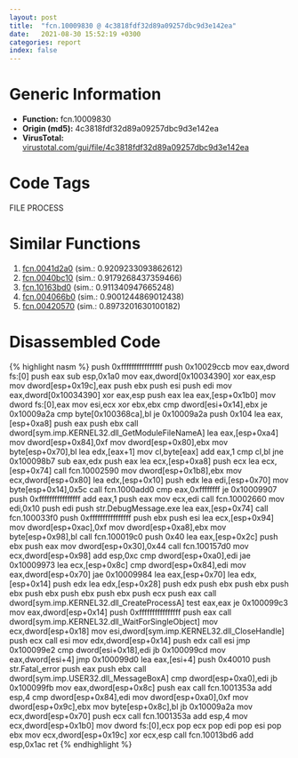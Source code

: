 ```yaml
---
layout: post
title:  "fcn.10009830 @ 4c3818fdf32d89a09257dbc9d3e142ea"
date:   2021-08-30 15:52:19 +0300
categories: report
index: false
---
```


# Generic Information
- **Function:** fcn.10009830
- **Origin (md5):** 4c3818fdf32d89a09257dbc9d3e142ea
- **VirusTotal:** [virustotal.com/gui/file/4c3818fdf32d89a09257dbc9d3e142ea][virustotal_ref]

# Code Tags
<span class="tag" id="FILE">FILE</span>
<span class="tag" id="PROCESS">PROCESS</span>


# Similar Functions

1. [fcn.0041d2a0][similar_1_ref] (sim.: 0.9209233093862612)
2. [fcn.0040bc10][similar_2_ref] (sim.: 0.9179268437359466)
3. [fcn.10163bd0][similar_3_ref] (sim.: 0.911340947665248)
4. [fcn.004066b0][similar_4_ref] (sim.: 0.9001244869012438)
5. [fcn.00420570][similar_5_ref] (sim.: 0.8973201630100182)


# Disassembled Code

{% highlight nasm %}
push 0xffffffffffffffff
push 0x10029ccb
mov eax,dword fs:[0]
push eax
sub esp,0x1a0
mov eax,dword[0x10034390]
xor eax,esp
mov dword[esp+0x19c],eax
push ebx
push esi
push edi
mov eax,dword[0x10034390]
xor eax,esp
push eax
lea eax,[esp+0x1b0]
mov dword fs:[0],eax
mov esi,ecx
xor ebx,ebx
cmp dword[esi+0x14],ebx
je 0x10009a2a
cmp byte[0x100368ca],bl
je 0x10009a2a
push 0x104
lea eax,[esp+0xa8]
push eax
push ebx
call dword[sym.imp.KERNEL32.dll_GetModuleFileNameA]
lea eax,[esp+0xa4]
mov dword[esp+0x84],0xf
mov dword[esp+0x80],ebx
mov byte[esp+0x70],bl
lea edx,[eax+1]
mov cl,byte[eax]
add eax,1
cmp cl,bl
jne 0x100098b7
sub eax,edx
push eax
lea ecx,[esp+0xa8]
push ecx
lea ecx,[esp+0x74]
call fcn.10002590
mov dword[esp+0x1b8],ebx
mov ecx,dword[esp+0x80]
lea edx,[esp+0x10]
push edx
lea edi,[esp+0x70]
mov byte[esp+0x14],0x5c
call fcn.1000add0
cmp eax,0xffffffff
je 0x10009907
push 0xffffffffffffffff
add eax,1
push eax
mov ecx,edi
call fcn.10002660
mov edi,0x10
push edi
push str.DebugMessage.exe
lea eax,[esp+0x74]
call fcn.100033f0
push 0xffffffffffffffff
push ebx
push esi
lea ecx,[esp+0x94]
mov dword[esp+0xac],0xf
mov dword[esp+0xa8],ebx
mov byte[esp+0x98],bl
call fcn.100019c0
push 0x40
lea eax,[esp+0x2c]
push ebx
push eax
mov dword[esp+0x30],0x44
call fcn.100157d0
mov ecx,dword[esp+0x98]
add esp,0xc
cmp dword[esp+0xa0],edi
jae 0x10009973
lea ecx,[esp+0x8c]
cmp dword[esp+0x84],edi
mov eax,dword[esp+0x70]
jae 0x10009984
lea eax,[esp+0x70]
lea edx,[esp+0x14]
push edx
lea edx,[esp+0x28]
push edx
push ebx
push ebx
push ebx
push ebx
push ebx
push ebx
push ecx
push eax
call dword[sym.imp.KERNEL32.dll_CreateProcessA]
test eax,eax
je 0x100099c3
mov eax,dword[esp+0x14]
push 0xffffffffffffffff
push eax
call dword[sym.imp.KERNEL32.dll_WaitForSingleObject]
mov ecx,dword[esp+0x18]
mov esi,dword[sym.imp.KERNEL32.dll_CloseHandle]
push ecx
call esi
mov edx,dword[esp+0x14]
push edx
call esi
jmp 0x100099e2
cmp dword[esi+0x18],edi
jb 0x100099cd
mov eax,dword[esi+4]
jmp 0x100099d0
lea eax,[esi+4]
push 0x40010
push str.Fatal_error
push eax
push ebx
call dword[sym.imp.USER32.dll_MessageBoxA]
cmp dword[esp+0xa0],edi
jb 0x100099fb
mov eax,dword[esp+0x8c]
push eax
call fcn.1001353a
add esp,4
cmp dword[esp+0x84],edi
mov dword[esp+0xa0],0xf
mov dword[esp+0x9c],ebx
mov byte[esp+0x8c],bl
jb 0x10009a2a
mov ecx,dword[esp+0x70]
push ecx
call fcn.1001353a
add esp,4
mov ecx,dword[esp+0x1b0]
mov dword fs:[0],ecx
pop ecx
pop edi
pop esi
pop ebx
mov ecx,dword[esp+0x19c]
xor ecx,esp
call fcn.10013bd6
add esp,0x1ac
ret
{% endhighlight %}


[similar_1_ref]: /report/fcn.0041d2a0@be7fba7cc724acf4ae2900d99e0fc9c3
[similar_2_ref]: /report/fcn.0040bc10@0aa2d73a5300dff2412388945614b507
[similar_3_ref]: /report/fcn.10163bd0@2585b133c2e70968905cce13b1fc2654
[similar_4_ref]: /report/fcn.004066b0@0aa2d73a5300dff2412388945614b507
[similar_5_ref]: /report/fcn.00420570@be7fba7cc724acf4ae2900d99e0fc9c3
[virustotal_ref]: https://www.virustotal.com/gui/file/4c3818fdf32d89a09257dbc9d3e142ea